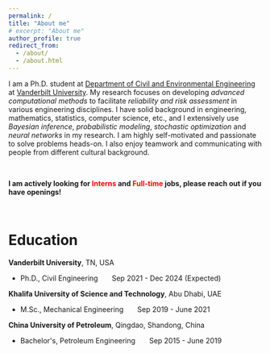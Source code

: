 ```yaml
---
permalink: /
title: "About me"
# excerpt: "About me"
author_profile: true
redirect_from: 
  - /about/
  - /about.html
---
```

I am a Ph.D. student at [Department of Civil and Environmental Engineering](https://engineering.vanderbilt.edu//cee/) at [Vanderbilt University](https://www.vanderbilt.edu). My research focuses on developing *advanced computational methods* to facilitate *reliability and risk assessment* in various engineering disciplines. I have solid background in engineering, mathematics, statistics, computer science, etc., and I extensively use *Bayesian inference*, *probabilistic modeling*, *stochastic optimization* and *neural networks* in my research. I am highly self-motivated and passionate to solve problems heads-on. I also enjoy teamwork and communicating with people from different cultural background.  

&nbsp;  

**I am actively looking for 
<span style="color:red"> 
Interns 
</span> 
and 
<span style="color: red">
Full-time 
</span>
jobs, please reach out if you have openings!**

&nbsp;  

Education
=========

**Vanderbilt University**, TN, USA

* Ph.D., Civil Engineering &nbsp;&nbsp;&nbsp;&nbsp;&nbsp; Sep 2021 - Dec 2024 (Expected)

**Khalifa University of Science and Technology**, Abu Dhabi, UAE

*  M.Sc., Mechanical Engineering &nbsp;&nbsp;&nbsp;&nbsp;&nbsp; Sep 2019 - June 2021

**China University of Petroleum**, Qingdao, Shandong, China

* Bachelor's, Petroleum Engineering &nbsp;&nbsp;&nbsp;&nbsp;&nbsp; Sep 2015 - June 2019